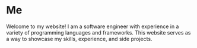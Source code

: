 # Me
Welcome to my website! I am a software engineer with experience in a variety of programming languages and frameworks. This website serves as a way to showcase my skills, experience, and side projects.
